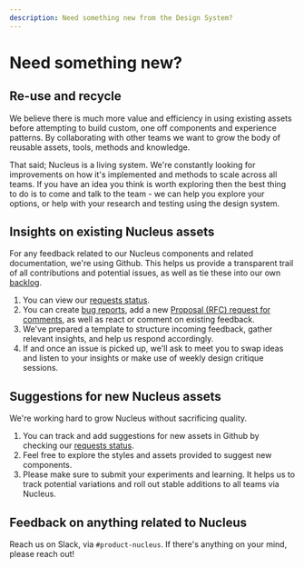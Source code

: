 ```yaml
---
description: Need something new from the Design System?
---
```


# Need something new?

## Re-use and recycle

We believe there is much more value and efficiency in using existing assets before attempting to build custom, one off components and experience patterns. By collaborating with other teams we want to grow the body of reusable assets, tools, methods and knowledge.

That said; Nucleus is a living system. We're constantly looking for improvements on how it's implemented and methods to scale across all teams. If you have an idea you think is worth exploring then the best thing to do is to come and talk to the team - we can help you explore your options, or help with your research and testing using the design system.  

## Insights on existing Nucleus assets

For any feedback related to our Nucleus components and related documentation, we're using Github. This helps us provide a transparent trail of all contributions and potential issues, as well as tie these into our own [backlog](https://github.com/ConnectedHomes/nucleus/milestone/18).

1. You can view our [requests status](https://github.com/ConnectedHomes/nucleus/projects/6).
2. You can create [bug reports](https://github.com/ConnectedHomes/nucleus/issues/new?assignees=&labels=Bug&template=a--bug-report.md&title=[bug]%20[ns-COMPONENT]), add a new [Proposal (RFC) request for comments](https://github.com/ConnectedHomes/nucleus/issues/new?assignees=&labels=RFC,+draft&template=b--proposal.md&title=[RFC]+Title+of+the+Proposal), as well as react or comment on existing feedback.
3. We've prepared a template to structure incoming feedback, gather relevant insights, and help us respond accordingly.
4. If and once an issue is picked up, we'll ask to meet you to swap ideas and listen to your insights or make use of weekly design critique sessions.

## Suggestions for new Nucleus assets

We're working hard to grow Nucleus without sacrificing quality.

1. You can track and add suggestions for new assets in Github by checking our [requests status](https://github.com/ConnectedHomes/nucleus/projects/6).
2. Feel free to explore the styles and assets provided to suggest new components.
3. Please make sure to submit your experiments and learning. It helps us to track potential variations and roll out stable additions to all teams via Nucleus.

## Feedback on anything related to Nucleus

Reach us on Slack, via `#product-nucleus`. If there's anything on your mind, please reach out!
